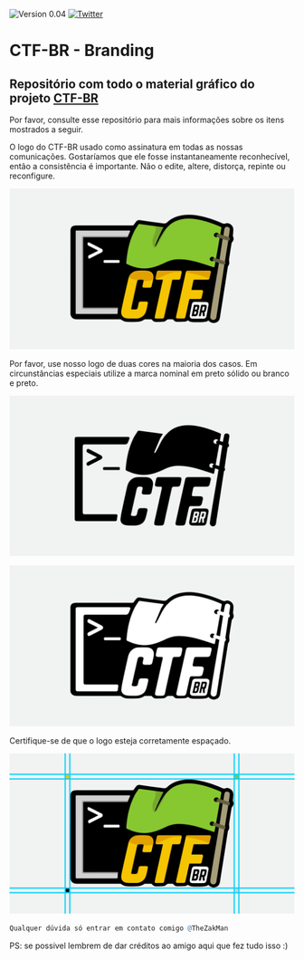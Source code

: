 ![Version 0.04](https://img.shields.io/badge/Version-0.01-green.svg)
[![Twitter](https://img.shields.io/badge/Twitter-%40TheZakMan-blue.svg)](https://www.twitter.com/thezakman)

<!-- 

. . . . . . . . . . . . . . . . . . . . . . . . . . . . . . . . . . . . . . . . . . . . . . . .
.                                                                                             .
.                                                           .-:/++oooo++/::-..                .
.                                      .....             ./osssssssssssssssssso+/-.           .
.                                     /ssssssso++/::-. -+sssssssssssssssssssssssssss+/. -:.   .
.  .//////////////////////////////.  +sssssssssssooo:.+sssssssssssssssssssssssssssssss .sss   .
.  .dddddddddddddddddddddddddddddh. +ssssssssssssoo:.ossssssssssssssssssssssssssss-./+.:ss+   .
.  .dddh/////////////////////////. /ssssssssssssoo/-osssssssssssssssssssssssssssss+/o:://+:   .
.  .dddh. ..                      .ssssssssssssso+-ssssssssssssssssssssssssssssssssss .sso.   .
.  .dddh. :dho:.                  ossssssssssssso:ssssssssssssssssssssssssssssssssss/ :sso    .
.  .dddh.  .:ohdh+-              -ssssssssssssssssssssssssssssssssssssssssssssssssss. oss:    .
.  .dddh.    .:oNNy              +ssssssssssssssssssssssssssssssssssssssssssssssssss .sss.    .
.  .dddh.  +ydhs:..             .ssssssssssssssssssssssssssssssssssssssssssssssssss/ -sso     .
.  .dddh.  o/..     .........   -sssssssssssssssssssssssssoo+++++ooossssssssssso.-+:./ss:     .
.  .dddh.          -yyyyyyyy/   :sssssssssssssssssssso+:....     ......-/+oossss+o+-:+++.     .
.  .dddh.                       ..:+oosssssssssso+/-..                     ..-:/+o: -ss+.     .
.  .dddh.                           ..--:::::-... ..............   ............. .  +ss/      .
.  .dddh.                          -+oosssssoo/. -ossssssssssss+  osssssssssssso.   sss.      .
.  .dddh.                        .+yyyyyyyyyyyy+ +yyyyhhhhhhhhh: -hhhhhhhhyyyyyo   -sss       .
.  .dddh.                        /hhyys///syyyy/ //++hhhhho+++/  ohhhhs+++++++/.   +ss+       .
.  .dddh.                        yhhhh:  .yhhhh.    .hhhhh.     .hhhhh.            sss-       .
.  .dddh.                       :hhhhy   .ssss+     ohhhh+      +hhhho            -sss.       .
.  .dddh.                       shhhh/             .hhhhh.     .hhhhho/////-      +sso        .
.  .dddh.                      -hhhhh.             /hhhhs      /hhhhhhhhhhh+      sss:        .
.  .dddh.                      ohhhh+             .yhhhh:      yhhhhyyyyyyy.     -sss.        .
.  .dddh.                     .hhhhh.   .....     :hhhhy      :hhhhy..----.....  +sso         .
.  .dddh                      +hhhhs   +hhhh/     shhhh/      shhhh/ /mhhmmhhdd  sss/         .
.  .dddh/::::::::::::::::::- .yhhhh:...hhhhh.    -hhhhy.     .hhhhh. d+:::::::h -sss.         .
.  .dddddddddddddddddddddddo :hhhhhyyyhhhhh+     ohhhh+      ohhhh+ -N:::BR::y/ /sss          .
.  .:::::::::::::::::::::::. .yhhhhhhhhhhh+.    .hhhhh.     .hhhhh. sy:::::::N. oss+          .
.                             .:++++++++:.      .+o++/      .++++/  :yyyhyyyy:  +ss.          .
.                                                                                             .
. . . . . . . . . . . . . . . . . . . . . . . . . . . . . . . . . . . . . . . . . . . . . . . .
	  
-->

# CTF-BR - Branding

Repositório com todo o material gráfico do projeto [CTF-BR](https://ctf-br.org)
----------------

Por favor, consulte esse repositório para mais informações sobre os itens mostrados a seguir.

O logo do CTF-BR usado como assinatura em todas as nossas comunicações. Gostaríamos que ele fosse instantaneamente reconhecível, então a consistência é importante. Não o edite, altere, distorça, repinte ou reconfigure.

![](Readme/colorido.png)


Por favor, use nosso logo de duas cores na maioria dos casos. Em circunstâncias especiais utilize a marca nominal em preto sólido ou branco e preto. 

![](Readme/black.png)


![](Readme/pb.png)


Certifique-se de que o logo esteja corretamente espaçado.

![](Readme/grid.png)



``` r
Qualquer dúvida só entrar em contato comigo @TheZakMan
```

PS: se possivel lembrem de dar créditos ao amigo aqui que fez tudo isso :)


